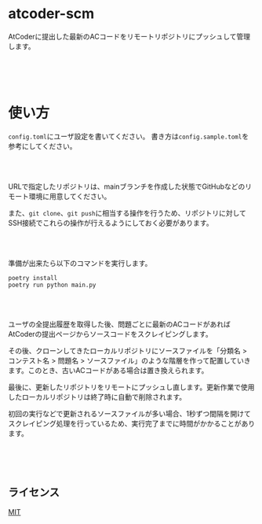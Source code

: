 # atcoder-scm
AtCoderに提出した最新のACコードをリモートリポジトリにプッシュして管理します。

<br>
<br>
<br>

# 使い方

`config.toml`にユーザ設定を書いてください。
書き方は`config.sample.toml`を参考にしてください。

<br>
<br>

URLで指定したリポジトリは、mainブランチを作成した状態でGitHubなどのリモート環境に用意してください。

また、`git clone`、`git push`に相当する操作を行うため、リポジトリに対してSSH接続でこれらの操作が行えるようにしておく必要があります。

<br>
<br>

準備が出来たら以下のコマンドを実行します。

```
poetry install
poetry run python main.py
```

<br>
<br>

ユーザの全提出履歴を取得した後、問題ごとに最新のACコードがあればAtCoderの提出ページからソースコードをスクレイピングします。

その後、クローンしてきたローカルリポジトリにソースファイルを「分類名 > コンテスト名 > 問題名 > ソースファイル」のような階層を作って配置していきます。このとき、古いACコードがある場合は置き換えられます。

最後に、更新したリポジトリをリモートにプッシュし直します。更新作業で使用したローカルリポジトリは終了時に自動で削除されます。

初回の実行などで更新されるソースファイルが多い場合、1秒ずつ間隔を開けてスクレイピング処理を行っているため、実行完了までに時間がかかることがあります。

<br>
<br>
<br>

## ライセンス
[MIT](https://github.com/tawainfer/atcoder-scm/blob/main/LICENSE)
